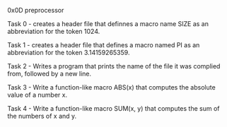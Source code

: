 0x0D preprocessor

Task 0 - creates a header file that definnes a macro name SIZE as an abbreviation for the token 1024.

Task 1 - creates a header file that defines a macro named PI as an abbreviation for the token 3.14159265359.

Task 2 - Writes a program that prints the name of the file it was complied from, followed by a new line.

Task 3 - Write a function-like macro ABS(x) that computes the absolute value of a number x.

Task 4 - Write a function-like macro SUM(x, y) that computes the sum of the numbers of x and y.
